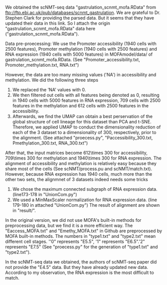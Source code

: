 We obtained the scNMT-seq data "gastrulation_scnmt_mofa.RData" from ftp://ftp.ebi.ac.uk/pub/databases/scnmt_gastrulation. We are grateful to Dr. Stephen Clark for providing the parsed data. But it seems that they have updated their data in this link. So I attach the origin  "gastrulation_scnmt_mofa.RData"  data here ("gastrulation_scnmt_mofa.RData"). 

Data pre-proecessing: We use the Promoter accessibility (1940 cells with 2500 features), Promoter methylation (1940 cells with 2500 features) and RNA expression (1940 cells with 5000 features) in MOFAmodel/data/ of gastrulation_scnmt_mofa.RData. (See "Promoter_accessibility.txt, Promoter_methylation.txt, RNA.txt")

However, the data are too many missing values  ('NA')  in accessibility and methylation.  We did the following three steps 
1) We replaced the 'NA' values with 0.   
2) We then filtered out cells with all features being denoted as 0, resulting in 1940 cells with 5000 features in RNA expression, 709 cells with 2500 features in the methylation and 612 cells with 2500 features in the accessibility. 
3) Afterwards, we find the UMAP can obtain a best perservation of the global structure of cell lineage for this dataset than PCA and t-SNE. Therefore, we applied UMAP to conduct the dimensionality reduction of each of the 3 dataset to a dimensionality of 300, respectively, prior to the alignment. 
(See attached  "proecess.py",  "Paccessibility_300.txt, Pmethylation_300.txt, RNA_300.txt")

After that, the input matrices become 612\times 300 for accessibility, 709\times 300 for methylation and 1940\times 300 for RNA expression. The alignment of accessibility and methylation is relatively easy because they share most of the cells (See scNMT/process.pu and scNMT/match.txt). However, because RNA expression has 1940 cells, much more than the other two sets,  the alignmnet of 3 datasets indeed needs some tricks
1) We chose the maximum connected subgraph of RNA expression data. (line173-178 in "UnionCom.py")
2) We used a MinMaxScaler normalization for RNA expression data. (line 179-180 in attached "UnionCom.py")
The result of alignment are shown in "result/". 

In the original version, we did not use MOFA's built-in methods for preprocessing data, but we find it is a more efficient way. The "Eaccess_MOFA.txt" and "Emethy_MOFA.txt" in Github are preprocessed by MOFA built-in methods.  The numbers in "type1.txt" and "type2.txt" mean different cell stages. ''0" represents "E5.5", '1" represents "E6.5".'2" represents "E7.5" (See "proecess.py" for the generation of "type1.txt" and "type2.txt").

In the scNMT-seq data we obtained, the authors of scNMT-seq paper did not provide the "E4.5" data. But they have already updated new data. According to my observation, the RNA expression is the most difficult to match.
